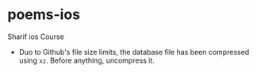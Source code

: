 # poems-ios
Sharif ios Course 

* Duo to Github's file size limits, the database file has been compressed using `xz`. Before anything, uncompress it.

